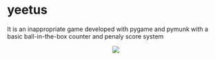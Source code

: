 # yeetus

It is an inappropriate game developed with pygame and pymunk with a basic ball-in-the-box counter and penaly score system

<p align="center"> 
  <img src="![feetus](https://user-images.githubusercontent.com/82255228/172487376-5ea178d2-144c-4f68-9cb8-d6d920b9c7b7.png)
">
</p>
